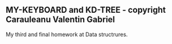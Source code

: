 ## MY-KEYBOARD and KD-TREE - copyright Carauleanu Valentin Gabriel

My third and final homework at Data structrures.